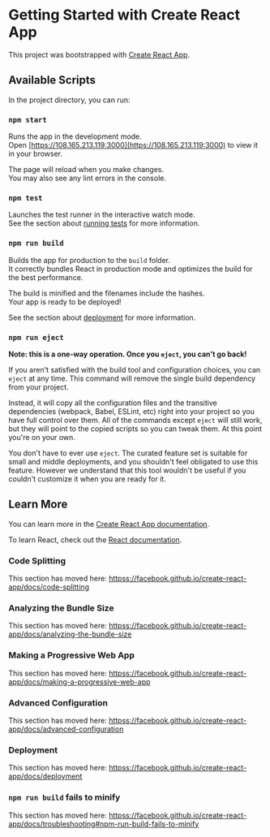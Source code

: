 # Getting Started with Create React App

This project was bootstrapped with [Create React App](httpss://github.com/facebook/create-react-app).

## Available Scripts

In the project directory, you can run:

### `npm start`

Runs the app in the development mode.\
Open [https://108.165.213.119:3000](https://108.165.213.119:3000) to view it in your browser.

The page will reload when you make changes.\
You may also see any lint errors in the console.

### `npm test`

Launches the test runner in the interactive watch mode.\
See the section about [running tests](httpss://facebook.github.io/create-react-app/docs/running-tests) for more information.

### `npm run build`

Builds the app for production to the `build` folder.\
It correctly bundles React in production mode and optimizes the build for the best performance.

The build is minified and the filenames include the hashes.\
Your app is ready to be deployed!

See the section about [deployment](httpss://facebook.github.io/create-react-app/docs/deployment) for more information.

### `npm run eject`

**Note: this is a one-way operation. Once you `eject`, you can't go back!**

If you aren't satisfied with the build tool and configuration choices, you can `eject` at any time. This command will remove the single build dependency from your project.

Instead, it will copy all the configuration files and the transitive dependencies (webpack, Babel, ESLint, etc) right into your project so you have full control over them. All of the commands except `eject` will still work, but they will point to the copied scripts so you can tweak them. At this point you're on your own.

You don't have to ever use `eject`. The curated feature set is suitable for small and middle deployments, and you shouldn't feel obligated to use this feature. However we understand that this tool wouldn't be useful if you couldn't customize it when you are ready for it.

## Learn More

You can learn more in the [Create React App documentation](httpss://facebook.github.io/create-react-app/docs/getting-started).

To learn React, check out the [React documentation](httpss://reactjs.org/).

### Code Splitting

This section has moved here: [httpss://facebook.github.io/create-react-app/docs/code-splitting](httpss://facebook.github.io/create-react-app/docs/code-splitting)

### Analyzing the Bundle Size

This section has moved here: [httpss://facebook.github.io/create-react-app/docs/analyzing-the-bundle-size](httpss://facebook.github.io/create-react-app/docs/analyzing-the-bundle-size)

### Making a Progressive Web App

This section has moved here: [httpss://facebook.github.io/create-react-app/docs/making-a-progressive-web-app](httpss://facebook.github.io/create-react-app/docs/making-a-progressive-web-app)

### Advanced Configuration

This section has moved here: [httpss://facebook.github.io/create-react-app/docs/advanced-configuration](httpss://facebook.github.io/create-react-app/docs/advanced-configuration)

### Deployment

This section has moved here: [httpss://facebook.github.io/create-react-app/docs/deployment](httpss://facebook.github.io/create-react-app/docs/deployment)

### `npm run build` fails to minify

This section has moved here: [httpss://facebook.github.io/create-react-app/docs/troubleshooting#npm-run-build-fails-to-minify](httpss://facebook.github.io/create-react-app/docs/troubleshooting#npm-run-build-fails-to-minify)
